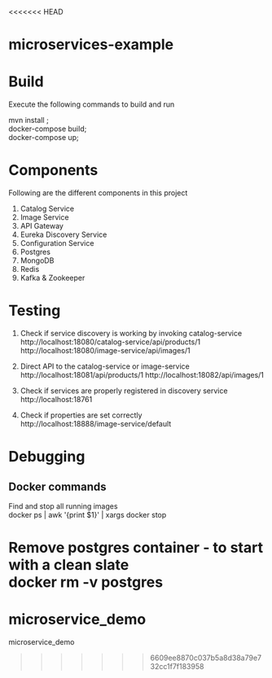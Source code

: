 <<<<<<< HEAD
# microservices-example
# Build  
Execute the following commands to build and run 

mvn install ;   
docker-compose build;  
docker-compose up;  

# Components
Following are the different components in this project
1) Catalog Service
2) Image Service
3) API Gateway
4) Eureka Discovery Service
5) Configuration Service
6) Postgres
7) MongoDB
8) Redis
9) Kafka & Zookeeper

# Testing
1) Check if service discovery is working by invoking catalog-service   
http://localhost:18080/catalog-service/api/products/1
http://localhost:18080/image-service/api/images/1

2) Direct API to the catalog-service or image-service
http://localhost:18081/api/products/1
http://localhost:18082/api/images/1

3) Check if services are properly registered in discovery service  
http://localhost:18761  

4) Check if properties are set correctly  
http://localhost:18888/image-service/default 

# Debugging
## Docker commands 

Find and stop all running images  
docker ps | awk '{print $1}' | xargs docker stop   

Remove postgres container - to start with a clean slate  
docker rm -v postgres 
=======
# microservice_demo
microservice_demo
>>>>>>> 6609ee8870c037b5a8d38a79e732cc1f7f183958
